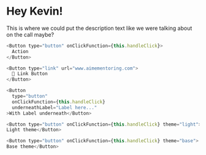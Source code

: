
<div class="component-description">
  <h1>Hey Kevin!</h1>
  <p>This is where we could put the description text like we were talking about on the call maybe?</p>
<div>

```js
<Button type="button" onClickFunction={this.handleClick}>
  Action
</Button>
```

```js
<Button type="link" url="www.aimementoring.com">
  🔗 Link Button
</Button>
```

```js
<Button
  type="button"
  onClickFunction={this.handleClick}
  underneathLabel="Label here..."
>With Label underneath</Button>
```

```js
<Button type="button" onClickFunction={this.handleClick} theme="light">
Light theme</Button>
```

```js
<Button type="button" onClickFunction={this.handleClick} theme="base">
Base theme</Button>
```
